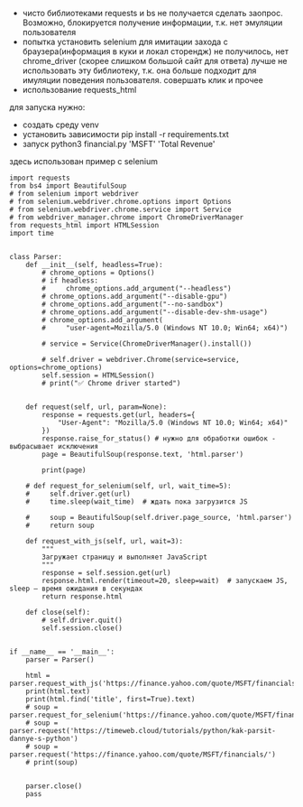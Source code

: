 - чисто библиотеками requests и bs не получается сделать заопрос.
Возможно, блокируется получение информации, т.к. нет эмуляции пользователя
- попытка установить selenium для имитации захода с браузера(информация в куки и локал сторендж)
не получилось, нет chrome_driver (скорее слишком большой сайт для ответа)
лучше не использовать эту библиотеку, т.к. она больше подходит для имуляции поведения пользователя.
совершать клик и прочее
- использование requests_html


для запуска нужно:
- создать среду venv
- установить зависимости pip install -r requirements.txt
- запуск python3 financial.py 'MSFT' 'Total Revenue'


здесь использован пример с selenium

```
import requests
from bs4 import BeautifulSoup
# from selenium import webdriver
# from selenium.webdriver.chrome.options import Options
# from selenium.webdriver.chrome.service import Service
# from webdriver_manager.chrome import ChromeDriverManager
from requests_html import HTMLSession
import time


class Parser:
    def __init__(self, headless=True):
        # chrome_options = Options()
        # if headless:
        #     chrome_options.add_argument("--headless")
        # chrome_options.add_argument("--disable-gpu")
        # chrome_options.add_argument("--no-sandbox")
        # chrome_options.add_argument("--disable-dev-shm-usage")
        # chrome_options.add_argument(
        #     "user-agent=Mozilla/5.0 (Windows NT 10.0; Win64; x64)")
        
        # service = Service(ChromeDriverManager().install())

        # self.driver = webdriver.Chrome(service=service, options=chrome_options)
        self.session = HTMLSession()
        # print("✅ Chrome driver started")


    def request(self, url, param=None):
        response = requests.get(url, headers={
            "User-Agent": "Mozilla/5.0 (Windows NT 10.0; Win64; x64)"
        })
        response.raise_for_status() # нужно для обработки ошибок - выбрасывает исключения
        page = BeautifulSoup(response.text, 'html.parser')

        print(page)

    # def request_for_selenium(self, url, wait_time=5):
    #     self.driver.get(url)
    #     time.sleep(wait_time)  # ждать пока загрузится JS

    #     soup = BeautifulSoup(self.driver.page_source, 'html.parser')
    #     return soup
    
    def request_with_js(self, url, wait=3):
        """
        Загружает страницу и выполняет JavaScript
        """
        response = self.session.get(url)
        response.html.render(timeout=20, sleep=wait)  # запускаем JS, sleep — время ожидания в секундах
        return response.html

    def close(self):
        # self.driver.quit()
        self.session.close()
    

if __name__ == '__main__':
    parser = Parser()

    html = parser.request_with_js('https://finance.yahoo.com/quote/MSFT/financials/')
    print(html.text)
    print(html.find('title', first=True).text)
    # soup = parser.request_for_selenium('https://finance.yahoo.com/quote/MSFT/financials/')
    # soup = parser.request('https://timeweb.cloud/tutorials/python/kak-parsit-dannye-s-python')
    # soup = parser.request('https://finance.yahoo.com/quote/MSFT/financials/')
    # print(soup)
    

    parser.close()
    pass
```